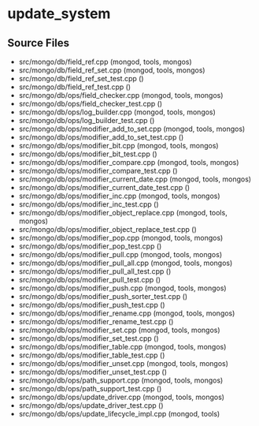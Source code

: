 # update\_system

## Source Files

- src/mongo/db/field\_ref.cpp   (mongod, tools, mongos)
- src/mongo/db/field\_ref\_set.cpp   (mongod, tools, mongos)
- src/mongo/db/field\_ref\_set\_test.cpp   ()
- src/mongo/db/field\_ref\_test.cpp   ()
- src/mongo/db/ops/field\_checker.cpp   (mongod, tools, mongos)
- src/mongo/db/ops/field\_checker\_test.cpp   ()
- src/mongo/db/ops/log\_builder.cpp   (mongod, tools, mongos)
- src/mongo/db/ops/log\_builder\_test.cpp   ()
- src/mongo/db/ops/modifier\_add\_to\_set.cpp   (mongod, tools, mongos)
- src/mongo/db/ops/modifier\_add\_to\_set\_test.cpp   ()
- src/mongo/db/ops/modifier\_bit.cpp   (mongod, tools, mongos)
- src/mongo/db/ops/modifier\_bit\_test.cpp   ()
- src/mongo/db/ops/modifier\_compare.cpp   (mongod, tools, mongos)
- src/mongo/db/ops/modifier\_compare\_test.cpp   ()
- src/mongo/db/ops/modifier\_current\_date.cpp   (mongod, tools, mongos)
- src/mongo/db/ops/modifier\_current\_date\_test.cpp   ()
- src/mongo/db/ops/modifier\_inc.cpp   (mongod, tools, mongos)
- src/mongo/db/ops/modifier\_inc\_test.cpp   ()
- src/mongo/db/ops/modifier\_object\_replace.cpp   (mongod, tools, mongos)
- src/mongo/db/ops/modifier\_object\_replace\_test.cpp   ()
- src/mongo/db/ops/modifier\_pop.cpp   (mongod, tools, mongos)
- src/mongo/db/ops/modifier\_pop\_test.cpp   ()
- src/mongo/db/ops/modifier\_pull.cpp   (mongod, tools, mongos)
- src/mongo/db/ops/modifier\_pull\_all.cpp   (mongod, tools, mongos)
- src/mongo/db/ops/modifier\_pull\_all\_test.cpp   ()
- src/mongo/db/ops/modifier\_pull\_test.cpp   ()
- src/mongo/db/ops/modifier\_push.cpp   (mongod, tools, mongos)
- src/mongo/db/ops/modifier\_push\_sorter\_test.cpp   ()
- src/mongo/db/ops/modifier\_push\_test.cpp   ()
- src/mongo/db/ops/modifier\_rename.cpp   (mongod, tools, mongos)
- src/mongo/db/ops/modifier\_rename\_test.cpp   ()
- src/mongo/db/ops/modifier\_set.cpp   (mongod, tools, mongos)
- src/mongo/db/ops/modifier\_set\_test.cpp   ()
- src/mongo/db/ops/modifier\_table.cpp   (mongod, tools, mongos)
- src/mongo/db/ops/modifier\_table\_test.cpp   ()
- src/mongo/db/ops/modifier\_unset.cpp   (mongod, tools, mongos)
- src/mongo/db/ops/modifier\_unset\_test.cpp   ()
- src/mongo/db/ops/path\_support.cpp   (mongod, tools, mongos)
- src/mongo/db/ops/path\_support\_test.cpp   ()
- src/mongo/db/ops/update\_driver.cpp   (mongod, tools, mongos)
- src/mongo/db/ops/update\_driver\_test.cpp   ()
- src/mongo/db/ops/update\_lifecycle\_impl.cpp   (mongod, tools)

